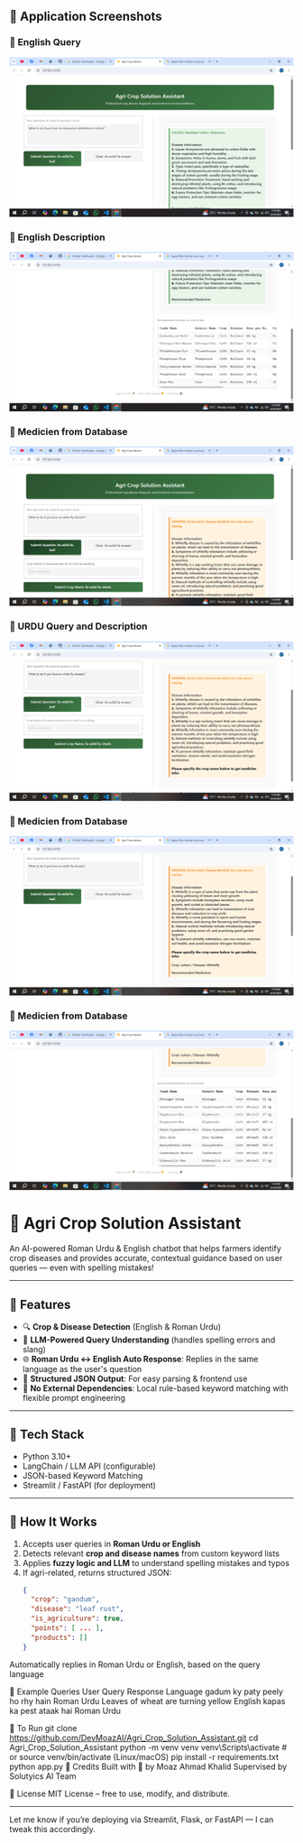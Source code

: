 
## 📸 Application Screenshots

### 🔹 English Query
![Homepage](https://raw.githubusercontent.com/DevMoazAI/Agri_Crop_Solution_Assistant/main/App_Images/Screenshot%20(7).png)

### 🔹 English Description 
![Dashboard](https://raw.githubusercontent.com/DevMoazAI/Agri_Crop_Solution_Assistant/main/App_Images/Screenshot%20(8).png)

### 🔹 Medicien from Database
![Form](https://raw.githubusercontent.com/DevMoazAI/Agri_Crop_Solution_Assistant/main/App_Images/Screenshot%20(9).png)

### 🔹 URDU Query and Description
![View](https://raw.githubusercontent.com/DevMoazAI/Agri_Crop_Solution_Assistant/main/App_Images/Screenshot%20(11).png)

### 🔹 Medicien from Database 
![View 2](https://raw.githubusercontent.com/DevMoazAI/Agri_Crop_Solution_Assistant/main/App_Images/Screenshot%20(12).png)

### 🔹 Medicien from Database 
![View 2](https://raw.githubusercontent.com/DevMoazAI/Agri_Crop_Solution_Assistant/main/App_Images/Screenshot%20(14).png)

# 🌾 Agri Crop Solution Assistant

An AI-powered Roman Urdu & English chatbot that helps farmers identify crop diseases and provides accurate, contextual guidance based on user queries — even with spelling mistakes!

---

## 🚀 Features

- 🔍 **Crop & Disease Detection** (English & Roman Urdu)
- 🤖 **LLM-Powered Query Understanding** (handles spelling errors and slang)
- 🌐 **Roman Urdu ↔ English Auto Response**: Replies in the same language as the user's question
- 📌 **Structured JSON Output**: For easy parsing & frontend use
- 🧠 **No External Dependencies**: Local rule-based keyword matching with flexible prompt engineering

---

## 🧰 Tech Stack

- Python 3.10+
- LangChain / LLM API (configurable)
- JSON-based Keyword Matching
- Streamlit / FastAPI (for deployment)

---

## 🧠 How It Works

1. Accepts user queries in **Roman Urdu or English**
2. Detects relevant **crop and disease names** from custom keyword lists
3. Applies **fuzzy logic and LLM** to understand spelling mistakes and typos
4. If agri-related, returns structured JSON:
   ```json
   {
     "crop": "gandum",
     "disease": "leaf rust",
     "is_agriculture": true,
     "points": [ ... ],
     "products": []
   }

Automatically replies in Roman Urdu or English, based on the query language

💬 Example Queries
User Query	Response Language
gadum ky paty peely ho rhy hain	Roman Urdu
Leaves of wheat are turning yellow	English
kapas ka pest ataak hai	Roman Urdu

🧪 To Run
git clone https://github.com/DevMoazAI/Agri_Crop_Solution_Assistant.git
cd Agri_Crop_Solution_Assistant
python -m venv venv
venv\Scripts\activate  # or source venv/bin/activate (Linux/macOS)
pip install -r requirements.txt
python app.py
🙏 Credits
Built with 💚 by Moaz Ahmad Khalid
Supervised by Solutyics AI Team

📄 License
MIT License – free to use, modify, and distribute.

---

Let me know if you’re deploying via Streamlit, Flask, or FastAPI — I can tweak this accordingly.
